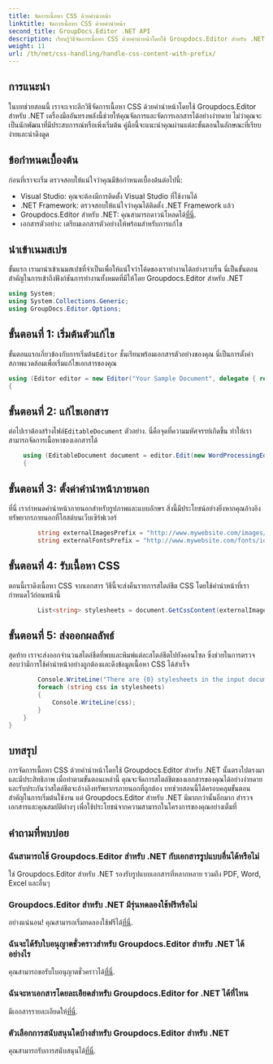 ```yaml
---
title: จัดการเนื้อหา CSS ด้วยคำนำหน้า
linktitle: จัดการเนื้อหา CSS ด้วยคำนำหน้า
second_title: GroupDocs.Editor .NET API
description: เรียนรู้วิธีจัดการเนื้อหา CSS ด้วยคำนำหน้าโดยใช้ Groupdocs.Editor สำหรับ .NET ในบทช่วยสอนทีละขั้นตอนโดยละเอียดนี้ เหมาะสำหรับนักพัฒนาทุกระดับ
weight: 11
url: /th/net/css-handling/handle-css-content-with-prefix/
---
```

## การแนะนำ
ในบทช่วยสอนนี้ เราจะเจาะลึกวิธีจัดการเนื้อหา CSS ด้วยคำนำหน้าโดยใช้ Groupdocs.Editor สำหรับ .NET เครื่องมืออันทรงพลังนี้ช่วยให้คุณจัดการและจัดการเอกสารได้อย่างง่ายดาย ไม่ว่าคุณจะเป็นนักพัฒนาที่มีประสบการณ์หรือเพิ่งเริ่มต้น คู่มือนี้จะแนะนำคุณผ่านแต่ละขั้นตอนในลักษณะที่เรียบง่ายและน่าดึงดูด
## ข้อกำหนดเบื้องต้น
ก่อนที่เราจะเริ่ม ตรวจสอบให้แน่ใจว่าคุณมีข้อกำหนดเบื้องต้นต่อไปนี้:
- Visual Studio: คุณจะต้องมีการติดตั้ง Visual Studio ที่ใช้งานได้
- .NET Framework: ตรวจสอบให้แน่ใจว่าคุณได้ติดตั้ง .NET Framework แล้ว
-  Groupdocs.Editor สำหรับ .NET: คุณสามารถดาวน์โหลดได้[ที่นี่](https://releases.groupdocs.com/editor/net/).
- เอกสารตัวอย่าง: เตรียมเอกสารตัวอย่างให้พร้อมสำหรับการแก้ไข
## นำเข้าเนมสเปซ
ขั้นแรก เรามานำเข้าเนมสเปซที่จำเป็นเพื่อให้แน่ใจว่าโค้ดของเราทำงานได้อย่างราบรื่น นี่เป็นขั้นตอนสำคัญในการเข้าถึงฟังก์ชันการทำงานทั้งหมดที่มีให้โดย Groupdocs.Editor สำหรับ .NET
```csharp
using System;
using System.Collections.Generic;
using GroupDocs.Editor.Options;
```
## ขั้นตอนที่ 1: เริ่มต้นตัวแก้ไข
 ขั้นตอนแรกเกี่ยวข้องกับการเริ่มต้น`Editor` ชั้นเรียนพร้อมเอกสารตัวอย่างของคุณ นี่เป็นการตั้งค่าสภาพแวดล้อมเพื่อเริ่มแก้ไขเอกสารของคุณ
```csharp
using (Editor editor = new Editor("Your Sample Document", delegate { return new WordProcessingLoadOptions(); }))
{
```
## ขั้นตอนที่ 2: แก้ไขเอกสาร
ต่อไปเราต้องสร้างไฟล์`EditableDocument` ตัวอย่าง. นี่คือจุดที่ความมหัศจรรย์เกิดขึ้น ทำให้เราสามารถจัดการเนื้อหาของเอกสารได้
```csharp
    using (EditableDocument document = editor.Edit(new WordProcessingEditOptions()))
    {
```
## ขั้นตอนที่ 3: ตั้งค่าคำนำหน้าภายนอก
ที่นี่ เรากำหนดคำนำหน้าภายนอกสำหรับรูปภาพและแบบอักษร สิ่งนี้มีประโยชน์อย่างยิ่งหากคุณอ้างอิงทรัพยากรภายนอกที่โฮสต์บนเว็บเซิร์ฟเวอร์
```csharp
        string externalImagesPrefix = "http://www.mywebsite.com/images/id=";
        string externalFontsPrefix = "http://www.mywebsite.com/fonts/id=";
```
## ขั้นตอนที่ 4: รับเนื้อหา CSS
ตอนนี้เราดึงเนื้อหา CSS จากเอกสาร วิธีนี้จะส่งคืนรายการสไตล์ชีต CSS โดยใช้คำนำหน้าที่เรากำหนดไว้ก่อนหน้านี้
```csharp
        List<string> stylesheets = document.GetCssContent(externalImagesPrefix, externalFontsPrefix);
```
## ขั้นตอนที่ 5: ส่งออกผลลัพธ์
สุดท้าย เราจะส่งออกจำนวนสไตล์ชีตที่พบและพิมพ์แต่ละสไตล์ชีตไปยังคอนโซล ซึ่งช่วยในการตรวจสอบว่ามีการใช้คำนำหน้าอย่างถูกต้องและดึงข้อมูลเนื้อหา CSS ได้สำเร็จ
```csharp
        Console.WriteLine("There are {0} stylesheets in the input document", stylesheets.Count);
        foreach (string css in stylesheets)
        {
            Console.WriteLine(css);
        }
    }
}
```
## บทสรุป
การจัดการเนื้อหา CSS ด้วยคำนำหน้าโดยใช้ Groupdocs.Editor สำหรับ .NET นั้นตรงไปตรงมาและมีประสิทธิภาพ เมื่อทำตามขั้นตอนเหล่านี้ คุณจะจัดการสไตล์ชีตของเอกสารของคุณได้อย่างง่ายดาย และรับประกันว่าสไตล์ชีตจะอ้างอิงทรัพยากรภายนอกที่ถูกต้อง บทช่วยสอนนี้ได้ครอบคลุมขั้นตอนสำคัญในการเริ่มต้นใช้งาน แต่ Groupdocs.Editor สำหรับ .NET มีมากกว่านั้นอีกมาก สำรวจเอกสารและคุณสมบัติต่างๆ เพื่อใช้ประโยชน์จากความสามารถในโครงการของคุณอย่างเต็มที่
## คำถามที่พบบ่อย
### ฉันสามารถใช้ Groupdocs.Editor สำหรับ .NET กับเอกสารรูปแบบอื่นได้หรือไม่
ใช่ Groupdocs.Editor สำหรับ .NET รองรับรูปแบบเอกสารที่หลากหลาย รวมถึง PDF, Word, Excel และอื่นๆ
### Groupdocs.Editor สำหรับ .NET มีรุ่นทดลองใช้ฟรีหรือไม่
 อย่างแน่นอน! คุณสามารถเริ่มทดลองใช้ฟรีได้[ที่นี่](https://releases.groupdocs.com/).
### ฉันจะได้รับใบอนุญาตชั่วคราวสำหรับ Groupdocs.Editor สำหรับ .NET ได้อย่างไร
 คุณสามารถขอรับใบอนุญาตชั่วคราวได้[ที่นี่](https://purchase.groupdocs.com/temporary-license/).
### ฉันจะหาเอกสารโดยละเอียดสำหรับ Groupdocs.Editor for .NET ได้ที่ไหน
 มีเอกสารรายละเอียดให้[ที่นี่](https://tutorials.groupdocs.com/editor/net/).
### ตัวเลือกการสนับสนุนใดบ้างสำหรับ Groupdocs.Editor สำหรับ .NET
 คุณสามารถรับการสนับสนุนได้[ที่นี่](https://forum.groupdocs.com/c/editor/20).